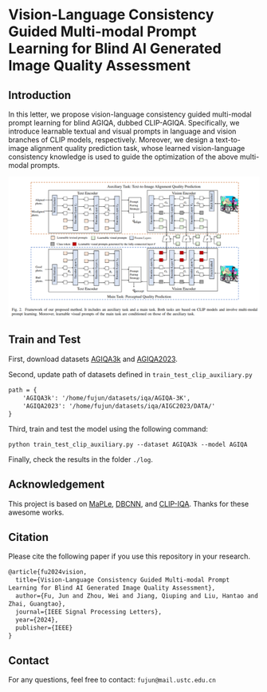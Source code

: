 # Vision-Language Consistency Guided Multi-modal Prompt Learning for Blind AI Generated Image Quality Assessment

## Introduction
In this letter, we propose vision-language consistency guided multi-modal prompt learning for blind AGIQA, dubbed CLIP-AGIQA. Specifically, we introduce learnable textual and visual prompts in language and vision branches of CLIP models, respectively. Moreover, we design a text-to-image alignment quality prediction task, whose learned vision-language consistency knowledge is used to guide the optimization of the above multi-modal prompts. 

![xx](./fig/framework.png)

## Train and Test
First, download datasets [AGIQA3k](https://drive.google.com/file/d/1zpIuzdiPk5PIPdpXrfZb3Xq09PpJ-8iO/view?usp=drive_link) and [AGIQA2023](https://drive.google.com/file/d/1P91jp6D0LzEx1Y3Cu0M0AqIU3GlvR8ML/view?usp=drive_link).

Second, update path of datasets defined in ```train_test_clip_auxiliary.py```

```
path = {
    'AGIQA3k': '/home/fujun/datasets/iqa/AGIQA-3K',
    'AGIQA2023': '/home/fujun/datasets/iqa/AIGC2023/DATA/'
}
```

Third, train and test the model using the following command:
```
python train_test_clip_auxiliary.py --dataset AGIQA3k --model AGIQA
```
Finally, check the results in the folder `./log`.

## Acknowledgement
This project is based on [MaPLe](https://github.com/muzairkhattak/multimodal-prompt-learning), [DBCNN](https://github.com/zwx8981/DBCNN-PyTorch), and [CLIP-IQA](https://github.com/IceClear/CLIP-IQA). Thanks for these awesome works.

## Citation
Please cite the following paper if you use this repository in your research.
```
@article{fu2024vision,
  title={Vision-Language Consistency Guided Multi-modal Prompt Learning for Blind AI Generated Image Quality Assessment},
  author={Fu, Jun and Zhou, Wei and Jiang, Qiuping and Liu, Hantao and Zhai, Guangtao},
  journal={IEEE Signal Processing Letters},
  year={2024},
  publisher={IEEE}
}
```
## Contact
For any questions, feel free to contact: `fujun@mail.ustc.edu.cn`

